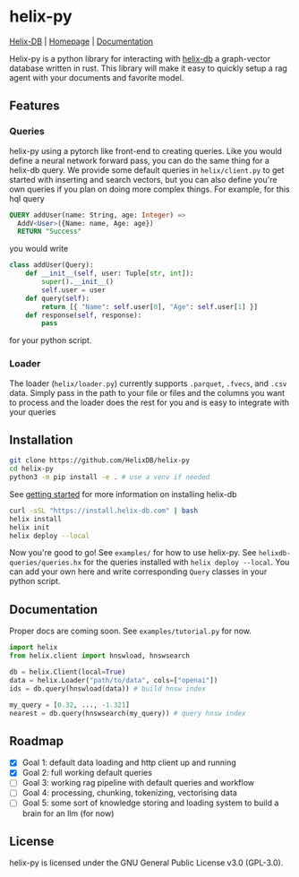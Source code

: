 # helix-py
[Helix-DB](https://github.com/HelixDB/helix-db) | [Homepage](https://www.helix-db.com/) | [Documentation](https://docs.helix-db.com/introduction/overview)

Helix-py is a python library for interacting with [helix-db](https://github.com/HelixDB/helix-db) a
graph-vector database written in rust.
This library will make it easy to quickly setup a rag agent with your documents and favorite model.

## Features

### Queries
helix-py using a pytorch like front-end to creating queries. Like you would define a neural network
forward pass, you can do the same thing for a helix-db query. We provide some default queries in
`helix/client.py` to get started with inserting and search vectors, but you can also define you're
own queries if you plan on doing more complex things. For example, for this hql query
```sql
QUERY addUser(name: String, age: Integer) =>
  AddV<User>({Name: name, Age: age})
  RETURN "Success"
```
you would write
```python
class addUser(Query):
    def __init__(self, user: Tuple[str, int]):
        super().__init__()
        self.user = user
    def query(self):
        return [{ "Name": self.user[0], "Age": self.user[1] }]
    def response(self, response):
        pass
```
for your python script.

### Loader
The loader (`helix/loader.py`) currently supports `.parquet`, `.fvecs`, and `.csv` data. Simply pass in the path to your
file or files and the columns you want to process and the loader does the rest for you and is easy to integrate with
your queries

## Installation
```bash
git clone https://github.com/HelixDB/helix-py
cd helix-py
python3 -m pip install -e . # use a venv if needed
```
See [getting started](https://github.com/HelixDB/helix-db?tab=readme-ov-file#getting-started) for more
information on installing helix-db
```bash
curl -sSL "https://install.helix-db.com" | bash
helix install
helix init
helix deploy --local
```
Now you're good to go! See `examples/` for how to use helix-py. See
`helixdb-queries/queries.hx` for the queries installed with `helix deploy --local`. You can add your own here
and write corresponding `Query` classes in your python script.

## Documentation
Proper docs are coming soon. See `examples/tutorial.py` for now.
```python
import helix
from helix.client import hnswload, hnswsearch

db = helix.Client(local=True)
data = helix.Loader("path/to/data", cols=["openai"])
ids = db.query(hnswload(data)) # build hnsw index

my_query = [0.32, ..., -1.321]
nearest = db.query(hnswsearch(my_query)) # query hnsw index
```

## Roadmap
- [X] Goal 1: default data loading and http client up and running
- [X] Goal 2: full working default queries
- [ ] Goal 3: working rag pipeline with default queries and workflow
- [ ] Goal 4: processing, chunking, tokenizing, vectorising data
- [ ] Goal 5: some sort of knowledge storing and loading system to build a brain for an llm (for now)

## License
helix-py is licensed under the GNU General Public License v3.0 (GPL-3.0).
